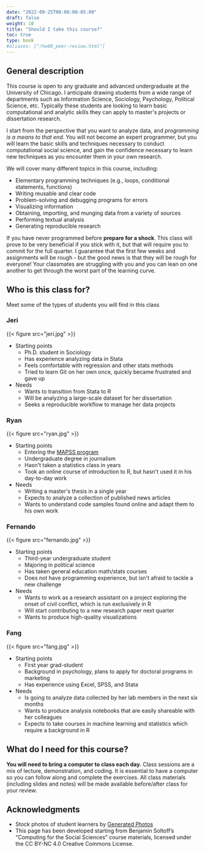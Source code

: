 ```yaml
---
date: "2022-09-25T00:00:00-05:00"
draft: false
weight: 10
title: "Should I take this course?"
toc: true
type: book
#aliases: ["/hw00_peer-review.html"]
---
```



## General description

This course is open to any graduate and advanced undergraduate at the University of Chicago. I anticipate drawing students from a wide range of departments such as Information Science, Sociology, Psychology, Political Science, etc. Typically these students are looking to learn basic computational and analytic skills they can apply to master's projects or dissertation research.

I start from the perspective that you want to analyze data, and *programming is a means to that end*. You will not become an expert programmer, but you will learn the basic skills and techniques necessary to conduct computational social science, and gain the confidence necessary to learn new techniques as you encounter them in your own research.

We will cover many different topics in this course, including:

* Elementary programming techniques (e.g., loops, conditional statements, functions)
* Writing reusable and clear code
* Problem-solving and debugging programs for errors
* Visualizing information
* Obtaining, importing, and munging data from a variety of sources
* Performing textual analysis
* Generating reproducible research

If you have never programmed before **prepare for a shock**. This class will prove to be very beneficial if you stick with it, but that will require you to commit for the full quarter. I guarantee that the first few weeks and assignments will be rough - but the good news is that they will be rough for everyone! Your classmates are struggling with you and you can lean on one another to get through the worst part of the learning curve.


## Who is this class for?

Meet some of the types of students you will find in this class

### Jeri

{{< figure src="jeri.jpg" >}}

* Starting points
    * Ph.D. student in Sociology
    * Has experience analyzing data in Stata
    * Feels comfortable with regression and other stats methods 
    * Tried to learn Git on her own once, quickly became frustrated and gave up
* Needs
    * Wants to transition from Stata to R 
    * Will be analyzing a large-scale dataset for her dissertation
    * Seeks a reproducible workflow to manage her data projects

### Ryan

{{< figure src="ryan.jpg" >}}

* Starting points
    * Entering the [MAPSS program](https://mapss.uchicago.edu/)
    * Undergraduate degree in journalism
    * Hasn't taken a statistics class in years
    * Took an online course of introduction to R, but hasn't used it in his day-to-day work
* Needs
    * Writing a master's thesis in a single year
    * Expects to analyze a collection of published news articles 
    * Wants to understand code samples found online and adapt them to his own work


### Fernando

{{< figure src="fernando.jpg" >}}

* Starting points
    * Third-year undergraduate student
    * Majoring in political science
    * Has taken general education math/stats courses
    * Does not have programming experience, but isn't afraid to tackle a new challenge
* Needs
    * Wants to work as a research assistant on a project exploring the onset of civil conflict, which is run exclusively in R
    * Will start contributing to a new research paper next quarter
    * Wants to produce high-quality visualizations
    

### Fang

{{< figure src="fang.jpg" >}}

* Starting points
    * First year grad-student
    * Background in psychology, plans to apply for doctoral programs in marketing
    * Has experience using Excel, SPSS, and Stata
* Needs
    * Is going to analyze data collected by her lab members in the next six months
    * Wants to produce analysis notebooks that are easily shareable with her colleagues
    * Expects to take courses in machine learning and statistics which require a background in R



<!--
A highly selective sampling of feedback from when I taught [a similar course at the University of Chicago](https://cfss.uchicago.edu):

> I think this class is really well-organized. The homework is craftily designed as a way to solidify the materials learned in class. Dr. Soltoff is wonderful and helpful! He came to class fully prepared and made the lectures enjoyable and productive. I suggest that all Ph.D. students in Political Science (at least in my field), who likes to conduct quantitative research, should choose this class in the first year, because this class can well set students up with a good understanding of programming techniques.

> Very useful material that I hated learning until 2/3 through the quarter.

> This class can set you up really nicely with conversant knowledge in R programming and a large amount of coding materials that are helpful for future research. And it also provides students with a first-hand experience of using some of the cutting edge methods and makes students have a taste of them.

> I'm so so so glad I ended up taking this course. I had a lot of doubts about my own (lack of) skills and my inability to to handle so many things in one quarter. I had a lot of apprehensions about this course but they all quickly disappeared. It's quite honestly been one of the most valuable courses I've taken at this University and I attribute all of that to your excellence as a lecturer. You and the TAs have always been extremely accessible to everyone and I can't appreciate that enough. In other classes, I would've been more hesitant to ask "dumb questions" but you all have made me comfortable doing so, and I have benefited immensely from it.

> I feel like every time I have a question or want to participate, I am always acknowledged. I also built a strong relationship with my classmates which is crucial for some of the difficult assignments.
-->


## What do I need for this course?

**You will need to bring a computer to class each day.** Class sessions are a mix of lecture, demonstration, and coding. It is essential to have a computer so you can follow along and complete the exercises. All class materials (including slides and notes) will be made available before/after class for your review.

<!--
By the end of the first week, you should make sure you can access the following software:

* [R](https://www.r-project.org/) - the easiest approach is to select a [pre-compiled binary appropriate for your operating system](https://cran.rstudio.com/).
* [RStudio's IDE](https://www.rstudio.com/products/RStudio/) - this is a powerful user interface for programming in R.
* [Git](https://git-scm.com/) - Git is a [version control system](https://en.wikipedia.org/wiki/Version_control) which is used to manage projects and track changes in computer files. Once installed, it can be integrated into RStudio to manage your course assignments and other projects.

Comprehensive instructions for downloading and setting up this software can be found [here](/setup/).
-->

## Acknowledgments

* Stock photos of student learners by [Generated Photos](https://generated.photos/)
* This page has been developed starting from Benjamin Soltoff’s “Computing for the Social Sciences” course materials, licensed under the CC BY-NC 4.0 Creative Commons License.



<!--
As part of this course you will be reviewing, commenting on, and marking other students' assignments. This is a mandatory part of the course: failure to complete peer reviews will result in a mark down on your final grade.

## Expectations for peer reviewer

* Identify three **specific things** your peer did well
* Identify three **specific things** the student could improve upon (and ideally provide a suggested approach or solution)

## How to do peer review well

* Give thoughtful, constructive and considerate comments
* Be specific and concise
* Use [the rubric](/faq/homework-evaluations/) for ideas about criteria to evaluate and comment on
* Try to learn something new and, if you succeed, point that out
* If you can't find anything to praise or that you found helpful, then at least offer some suggestions in a kind way
* See [here](https://help.github.com/articles/reviewing-proposed-changes-in-a-pull-request/) for useful instructions on how to initiate and submit reviews using GitHub's built-in tools
* To ensure reproducibility, you might find it useful to clone your classmate's repo and attempt to run their script(s). If you cannot execute them, then the code is not reproducible. Also be aware your classmates will hold you to a similar standard.

## How to do peer review bad

* Your review is so generic that it's hard to determine which assignment you're reviewing
* Your review is mean
* You can't find anything to praise/learn and yet you don't offer any suggestions either

Performing good peer review is difficult! In graduate school we are taught to criticize and tear down others' work and find the flaws. We need to be better at this and not just criticize, but highlight good aspects and suggest how to improve the work. This is still a habit I am struggling to break, so start working on it now before you leave grad school.

## Acknowledgments


* This page is derived in part from ["UBC STAT 545A and 547M"](http://stat545.com), licensed under the [CC BY-NC 3.0 Creative Commons License](https://creativecommons.org/licenses/by-nc/3.0/).
-->
